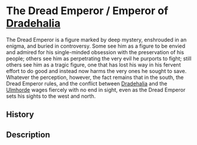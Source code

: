 # The Dread Emperor / Emperor of [Dradehalia](../Nations/Dradehalia.md)
The Dread Emperor is a figure marked by deep mystery, enshrouded in an enigma, and buried in controversy. Some see him as a figure to be envied and admired for his single-minded obsession with the preservation of his people; others see him as perpetrating the very evil he purports to fight; still others see him as a tragic figure, one that has lost his way in his fervent effort to do good and instead now harms the very ones he sought to save. Whatever the perception, however, the fact remains that in the south, the Dread Emperor rules, and the conflict between [Dradehalia](../Nations/Dradehalia.md) and the [Ulmhorde](../Nations/Ulm.md) wages fiercely with no end in sight, even as the Dread Emperor sets his sights to the west and north.

## History

## Description

